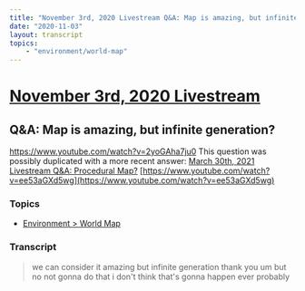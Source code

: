 ```yaml
---
title: "November 3rd, 2020 Livestream Q&A: Map is amazing, but infinite generation?"
date: "2020-11-03"
layout: transcript
topics:
    - "environment/world-map"
---
```

# [November 3rd, 2020 Livestream](../2020-11-03.md)
## Q&A: Map is amazing, but infinite generation?
https://www.youtube.com/watch?v=2yoGAha7ju0
This question was possibly duplicated with a more recent answer: [March 30th, 2021 Livestream Q&A: Procedural Map?](./yt-ee53aGXd5wg.md) [https://www.youtube.com/watch?v=ee53aGXd5wg](https://www.youtube.com/watch?v=ee53aGXd5wg)


### Topics
* [Environment > World Map](../topics/environment/world-map.md)

### Transcript

> we can consider it amazing but infinite generation thank you um but no not gonna do that i don't think that's gonna happen ever probably
